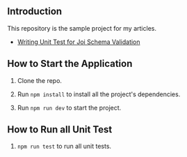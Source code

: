 ## Introduction

This repository is the sample project for my articles.

- [Writing Unit Test for Joi Schema Validation](https://tekloon.dev/unit-test-joi-schema-validation)

## How to Start the Application

1. Clone the repo.

2. Run `npm install` to install all the project's dependencies.

3. Run `npm run dev` to start the project.

## How to Run all Unit Test

1. `npm run test` to run all unit tests.
